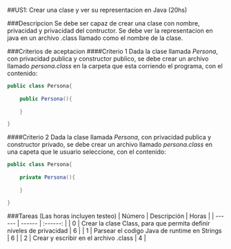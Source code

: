 ##US1: Crear una clase y ver su representacion en Java (20hs)

###Descripcion
Se debe ser capaz de crear una clase con nombre, privacidad y privacidad del contructor. Se debe ver la representacion en java en un archivo .class llamado como el nombre de la clase.

###Criterios de aceptacion 
####Criterio 1
Dada la clase llamada *Persona*, con privacidad publica y constructor publico, se debe crear un archivo llamado *persona.class* en la carpeta que esta corriendo el programa, con el contenido:

~~~Java
public class Persona{
	
	public Persona(){
		
	}

}
~~~

####Criterio 2
Dada la clase llamada *Persona*, con privacidad publica y constructor privado, se debe crear un archivo llamado *persona.class* en una capeta que le usuario seleccione, con el contenido:

~~~Java
public class Persona{
	
	private Persona(){
		
	}

}
~~~

###Tareas (Las horas incluyen testeo)
| Número | Descripción | Horas | 
| ------ | ------ | :------: |
| 0 | Crear la clase Class, para que permita definir niveles de privacidad | 6 |
| 1 | Parsear el codigo Java de runtime en Strings | 6 |
| 2 | Crear y escribir en el archivo .class | 4 |

